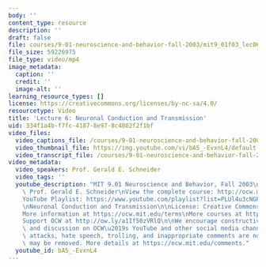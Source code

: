 ```yaml
---
body: ''
content_type: resource
description: ''
draft: false
file: courses/9-01-neuroscience-and-behavior-fall-2003/mit9_01f03_lec06_360p_16_9.mp4
file_size: 59226975
file_type: video/mp4
image_metadata:
  caption: ''
  credit: ''
  image-alt: ''
learning_resource_types: []
license: https://creativecommons.org/licenses/by-nc-sa/4.0/
resourcetype: Video
title: 'Lecture 6: Neuronal Conduction and Transmission'
uid: 334f1a4b-f7fc-4187-8e97-8c4802f2f1bf
video_files:
  video_captions_file: /courses/9-01-neuroscience-and-behavior-fall-2003/1VC-3NU986faluOQ3y6mAXz87JN0cqgEV_transcript.webvtt
  video_thumbnail_file: https://img.youtube.com/vi/bA5_-EvxnL4/default.jpg
  video_transcript_file: /courses/9-01-neuroscience-and-behavior-fall-2003/1VC-3NU986faluOQ3y6mAXz87JN0cqgEV_transcript.pdf
video_metadata:
  video_speakers: Prof. Gerald E. Schneider
  video_tags: ''
  youtube_description: "MIT 9.01 Neuroscience and Behavior, Fall 2003\nInstructor:\
    \ Prof. Gerald E. Schneider\nView the complete course: http://ocw.mit.edu/courses/brain-and-cognitive-sciences/9-01-neuroscience-and-behavior-fall-2003\n\
    YouTube Playlist: https://www.youtube.com/playlist?list=PLUl4u3cNGP63U7FmbKD9KClb-94dyPJim\n\
    \nNeuronal Conduction and Transmission\n\nLicense: Creative Commons BY-NC-SA\n\
    More information at https://ocw.mit.edu/terms\nMore courses at https://ocw.mit.edu\n\
    Support OCW at http://ow.ly/a1If50zVRlQ\n\nWe encourage constructive comments\
    \ and discussion on OCW\u2019s YouTube and other social media channels. Personal\
    \ attacks, hate speech, trolling, and inappropriate comments are not allowed and\
    \ may be removed. More details at https://ocw.mit.edu/comments."
  youtube_id: bA5_-EvxnL4
---
```

